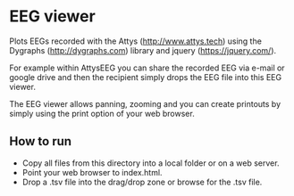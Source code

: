 # EEG viewer

Plots EEGs recorded with the Attys (http://www.attys.tech)
using the Dygraphs (http://dygraphs.com)
library and jquery (https://jquery.com/).

For example within AttysEEG you can share the recorded 
EEG via e-mail or google drive and then the recipient simply drops the 
EEG file into this EEG viewer.

The EEG viewer allows panning, zooming and you can create printouts
by simply using the print option of your web browser.

## How to run

  - Copy all files from this directory into a local folder or on a web server.
  - Point your web browser to index.html.
  - Drop a .tsv file into the drag/drop zone or browse for the .tsv file.
